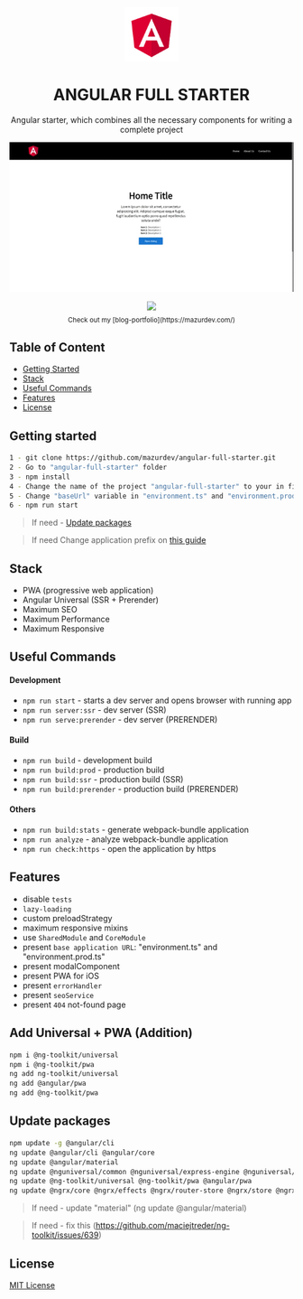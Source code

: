 <p align="center">
  <a href="https://github.com/mazurdev/angular-full-starter">
    <img src="https://raw.githubusercontent.com/mazurdev/angular-full-starter/master/meta-assets/angular-logo.png" alt="Angular Logo" width="96" height="96">
  </a>
  <h1 align="center">ANGULAR FULL STARTER</h1>
  <p align="center">Angular starter, which combines all the necessary components for writing a complete project</p>
  
</p>

<p align="center">
  <img src="https://raw.githubusercontent.com/mazurdev/angular-full-starter/master/meta-assets/preview.gif">
</p>

<p align="center">
   <a href="https://twitter.com/mazurdev"><img src="https://img.shields.io/badge/feedback-@mazurdev-blue.svg" /></a>
   <br>
   <sub>Check out my [blog-portfolio](https://mazurdev.com/)</sub>
</p>
  
## Table of Content

  * [Getting Started](#getting-started)
  * [Stack](#stack)
  * [Useful Commands](#useful-commands)
  * [Features](#features)
  * [License](#license)

## Getting started
```bash
1 - git clone https://github.com/mazurdev/angular-full-starter.git
2 - Go to "angular-full-starter" folder
3 - npm install
4 - Change the name of the project "angular-full-starter" to your in files: "angular.json", "package.json", "manifest.json" and "README.md"
5 - Change "baseUrl" variable in "environment.ts" and "environment.prod.ts"
6 - npm run start
```
> If need - [Update packages](#update-packages)

> If need Change application prefix on [this guide](https://medium.com/@kashifazmi94/change-prefix-of-component-in-angular-application-34c8d8a86dbf)

## Stack

  * PWA (progressive web application)
  * Angular Universal (SSR + Prerender)
  * Maximum SEO
  * Maximum Performance
  * Maximum Responsive

## Useful Commands

#### Development
  * `npm run start` - starts a dev server and opens browser with running app
  * `npm run server:ssr` - dev server (SSR) 
  * `npm run serve:prerender` - dev server (PRERENDER)
 
#### Build
  * `npm run build` - development build
  * `npm run build:prod` - production build 
  * `npm run build:ssr` - production build (SSR) 
  * `npm run build:prerender` - production build (PRERENDER)

#### Others
  * `npm run build:stats` - generate webpack-bundle application
  * `npm run analyze` - analyze webpack-bundle application
  * `npm run check:https` - open the application by https

## Features

  * disable `tests`
  * `lazy-loading`
  * custom preloadStrategy
  * maximum responsive mixins
  * use `SharedModule` and `CoreModule`
  * present `base application URL`: "environment.ts" and "environment.prod.ts"
  * present modalComponent
  * present PWA for iOS
  * present `errorHandler`
  * present `seoService`
  * present `404` not-found page

## Add Universal + PWA (Addition)

```bash
npm i @ng-toolkit/universal
npm i @ng-toolkit/pwa
ng add ng-toolkit/universal
ng add @angular/pwa
ng add @ng-toolkit/pwa
```

## Update packages

```bash
npm update -g @angular/cli
ng update @angular/cli @angular/core
ng update @angular/material
ng update @nguniversal/common @nguniversal/express-engine @nguniversal/module-map-ngfactory-loader
ng update @ng-toolkit/universal @ng-toolkit/pwa @angular/pwa
ng update @ngrx/core @ngrx/effects @ngrx/router-store @ngrx/store @ngrx/store-devtools
```
> If need - update "material" (ng update @angular/material)

> If need - fix this (https://github.com/maciejtreder/ng-toolkit/issues/639)

## License

[MIT License](https://raw.githubusercontent.com/mazurdev/angular-full-starter/master/LICENSE)
